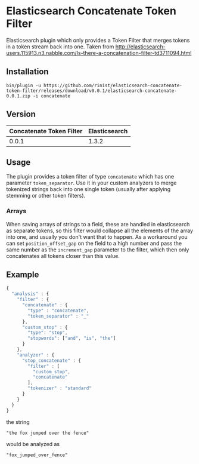# Elasticsearch Concatenate Token Filter

Elasticsearch plugin which only provides a Token Filter that merges tokens in a token stream back into one. Taken from http://elasticsearch-users.115913.n3.nabble.com/Is-there-a-concatenation-filter-td3711094.html

## Installation

    bin/plugin -u https://github.com/rinist/elasticsearch-concatenate-token-filter/releases/download/v0.0.1/elasticsearch-concatenate-0.0.1.zip -i concatenate

## Version

| Concatenate Token Filter | Elasticsearch |
|:-------|:-------|
| 0.0.1  | 1.3.2  |

## Usage

The plugin provides a token filter of type `concatenate` which has one parameter `token_separator`. Use it in your custom analyzers to merge tokenized strings back into one single token (usually after applying stemming or other token filters).

### Arrays

When saving arrays of strings to a field, these are handled in elasticsearch as separate tokens, so this filter would collapse all the elements of the array into one, and usually you don't want that to happen. As a workaround you can set `position_offset_gap` on the field to a high number and pass the same number as the `increment_gap` parameter to the filter, which then only concatenates all tokens closer than this value.

## Example

```javascript
{
  "analysis" : {
    "filter" : {
      "concatenate" : {
        "type" : "concatenate",
        "token_separator" : "_"
      },
      "custom_stop" : {
        "type": "stop",
        "stopwords": ["and", "is", "the"]
      }
    },
    "analyzer" : {
      "stop_concatenate" : {
        "filter" : [
          "custom_stop",
          "concatenate"
        ],
        "tokenizer" : "standard"
      }
    }
  }
}
```

the string

    "the fox jumped over the fence"
    
would be analyzed as

    "fox_jumped_over_fence"

